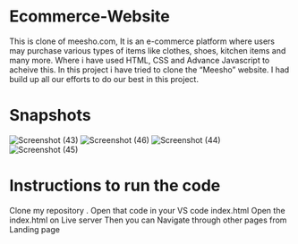 # Ecommerce-Website
This is clone of meesho.com, It is an e-commerce platform where users may purchase various types of items like clothes, shoes, kitchen items and many more. Where i have used HTML, CSS and Advance Javascript to acheive this. In this project i have tried to clone the “Meesho” website. I had build up all our efforts to do our best in this project.

# Snapshots
![Screenshot (43)](https://github.com/Rameshchandru/Ecommerce-Website/assets/135995217/1246c8f0-b2f0-406c-b651-eb180efdce7c)
![Screenshot (46)](https://github.com/Rameshchandru/Ecommerce-Website/assets/135995217/aa4073e2-86f5-41b8-940c-ee5290f09dea)
![Screenshot (44)](https://github.com/Rameshchandru/Ecommerce-Website/assets/135995217/22a51a18-7bd4-48c9-ab02-c10da6847e6d)
![Screenshot (45)](https://github.com/Rameshchandru/Ecommerce-Website/assets/135995217/fb7a654c-370f-44a7-bccd-04685b3c8b75)

# Instructions to run the code
Clone my repository . Open that code in your VS code index.html Open the index.html on Live server Then you can Navigate through other pages from Landing page
